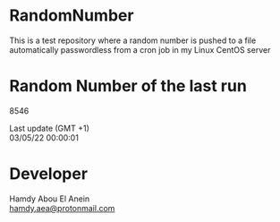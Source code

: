 # RandomNumber    
This is a test repository where a random number is pushed to a file automatically passwordless from a cron job in my Linux CentOS server    
# Random Number of the last run   
8546
      
Last update (GMT +1)    
03/05/22 00:00:01
# Developer    
Hamdy Abou El Anein   
hamdy.aea@protonmail.com
